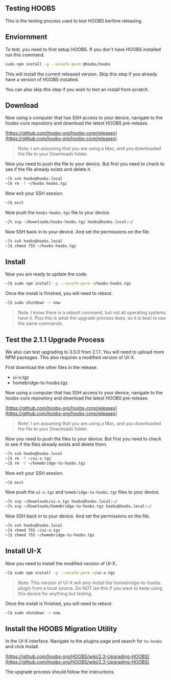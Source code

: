## Testing HOOBS
This is the testing process used to test HOOBS berfore releasing.

## Enviornment
To test, you need to first setup HOOBS. If you don't have HOOBS installed run this command.

```bash
sudo npm install -g --unsafe-perm @hoobs/hoobs
```

This will install the current released version. Skip this step if you already have a version of HOOBS installed.

You can also skip this step if you wish to test an install from scratch.

## Download
Now using a computer that has SSH access to your device, navigate to the hoobs-core repository and download the latest HOOBS pre-release.

[https://github.com/hoobs-org/hoobs-core/releases](https://github.com/hoobs-org/hoobs-core/releases)

> Note: I am assuming that you are using a Mac, and you downloaded the file to your Downloads folder.

Now you need to push the file to your device. But first you need to check to see if the file already exists and delete it.

```bash
~]% ssh hoobs@hoobs.local
~]$ rm -f ~/hoobs-hoobs.tgz
```

Now exit your SSH session.

```bash
~]$ exit
```

Now push the `hoobs-hoobs.tgz` file to your device.

```bash
~]% scp ~/Downloads/hoobs-hoobs.tgz hoobs@hoobs.local:~/
```

Now SSH back in to your device. And set the permissions on the file.

```bash
~]% ssh hoobs@hoobs.local
~]$ chmod 755 ~/hoobs-hoobs.tgz
```

## Install
Now you are ready to update the code.

```bash
~]$ sudo npm install -g --unsafe-perm ~/hoobs-hoobs.tgz
```

Once the install is finished, you will need to reboot.

```bash
~]$ sudo shutdown -r now
```

> Note: I know there is a reboot command, but not all operating systems have it. Plus this is what the upgrade process does, so it is best to use the same commands.

## Test the 2.1.1 Upgrade Process
We also can test upgrading to 3.0.0 from 2.1.1. You will need to upload more NPM packages. This also requires a modified version of UI-X.

First download the other files in the release.

* ui-x.tgz
* homebridge-to-hoobs.tgz

Now using a computer that has SSH access to your device, navigate to the hoobs-core repository and download the latest HOOBS pre-release.

[https://github.com/hoobs-org/hoobs-core/releases](https://github.com/hoobs-org/hoobs-core/releases)

> Note: I am assuming that you are using a Mac, and you downloaded the file to your Downloads folder.

Now you need to push the files to your device. But first you need to check to see if the files already exists and delete them.

```bash
~]% ssh hoobs@hoobs.local
~]$ rm -f ~/ui-x.tgz
~]$ rm -f ~/homebridge-to-hoobs.tgz
```

Now exit your SSH session.

```bash
~]$ exit
```

Now push the `ui-x.tgz` and `homebridge-to-hoobs.tgz` files to your device.

```bash
~]% scp ~/Downloads/ui-x.tgz hoobs@hoobs.local:~/
~]% scp ~/Downloads/homebridge-to-hoobs.tgz hoobs@hoobs.local:~/
```

Now SSH back in to your device. And set the permissions on the file.

```bash
~]% ssh hoobs@hoobs.local
~]$ chmod 755 ~/ui-x.tgz
~]$ chmod 755 ~/homebridge-to-hoobs.tgz
```

## Install UI-X
Now you need to install the modified version of UI-X.

```bash
~]$ sudo npm install -g --unsafe-perm ~/ui-x.tgz
```

> Note: This version of UI-X will only install the homebridge-to-hoobs plugin from a local source. Do NOT ise this if you want to keep using this device for anything but testing.

Once the install is finished, you will need to reboot.

```bash
~]$ sudo shutdown -r now
```

## Install the HOOBS Migration Utility
In the UI-X interface. Navigate to the plugins page and search for `to-hoobs` and click Install.

[https://github.com/hoobs-org/HOOBS/wiki/2.3-Upgrading-HOOBS](https://github.com/hoobs-org/HOOBS/wiki/2.3-Upgrading-HOOBS)

The upgrade process should follow the instructions.
